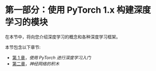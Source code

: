 

# 第一部分：使用 PyTorch 1.x 构建深度学习的模块

在本节中，将向您介绍深度学习的概念和各种深度学习框架。

本节包含以下章节:

*   [第 1 章](6b75b7b1-4de9-4b3f-8405-8b22afd6551e.xhtml)，*使用 PyTorch 进行深度学习入门*
*   [第二章](1bce749b-9bde-49fb-b63a-fd6ca2e48229.xhtml)，*神经网络的积木*